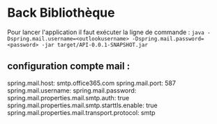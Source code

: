 # Back Bibliothèque
Pour lancer l'application il faut exécuter la ligne de commande : ```java -Dspring.mail.username=<outlookusername> -Dspring.mail.password=<password> -jar target/API-0.0.1-SNAPSHOT.jar ``` 

## configuration compte mail : 
spring.mail.host: smtp.office365.com
spring.mail.port: 587
spring.mail.username: <username>
spring.mail.password: <password>
spring.mail.properties.mail.smtp.auth: true
spring.mail.properties.mail.smtp.starttls.enable: true
spring.mail.properties.mail.transport.protocol: smtp

